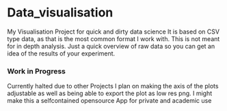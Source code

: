 # Data_visualisation
My Visualisation Project for quick and dirty data science
It is based on CSV type data, as that is the most common format I work with. 
This is not meant for in depth analysis. Just a quick overview of raw data so you can get an idea of the results of your experiment.


### Work in Progress ###
Currently halted due to other Projects
I plan on making the axis of the plots adjustable as well as being able to export the plot as low res png.
I might make this a selfcontained opensource App for private and academic use
